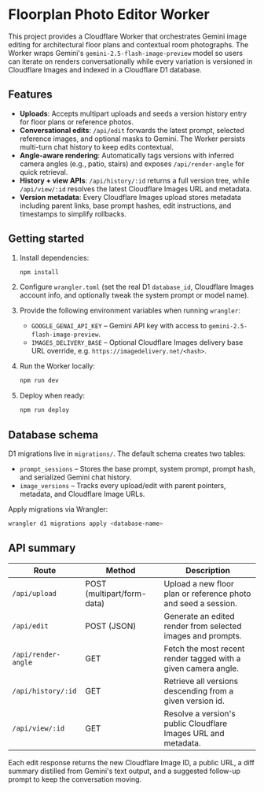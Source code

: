 # Floorplan Photo Editor Worker

This project provides a Cloudflare Worker that orchestrates Gemini image editing for architectural floor plans and contextual room photographs. The Worker wraps Gemini's `gemini-2.5-flash-image-preview` model so users can iterate on renders conversationally while every variation is versioned in Cloudflare Images and indexed in a Cloudflare D1 database.

## Features

- **Uploads**: Accepts multipart uploads and seeds a version history entry for floor plans or reference photos.
- **Conversational edits**: `/api/edit` forwards the latest prompt, selected reference images, and optional masks to Gemini. The Worker persists multi-turn chat history to keep edits contextual.
- **Angle-aware rendering**: Automatically tags versions with inferred camera angles (e.g., patio, stairs) and exposes `/api/render-angle` for quick retrieval.
- **History + view APIs**: `/api/history/:id` returns a full version tree, while `/api/view/:id` resolves the latest Cloudflare Images URL and metadata.
- **Version metadata**: Every Cloudflare Images upload stores metadata including parent links, base prompt hashes, edit instructions, and timestamps to simplify rollbacks.

## Getting started

1. Install dependencies:

   ```bash
   npm install
   ```

2. Configure `wrangler.toml` (set the real D1 `database_id`, Cloudflare Images account info, and optionally tweak the system prompt or model name).

3. Provide the following environment variables when running `wrangler`:

   - `GOOGLE_GENAI_API_KEY` – Gemini API key with access to `gemini-2.5-flash-image-preview`.
   - `IMAGES_DELIVERY_BASE` – Optional Cloudflare Images delivery base URL override, e.g. `https://imagedelivery.net/<hash>`.

4. Run the Worker locally:

   ```bash
   npm run dev
   ```

5. Deploy when ready:

   ```bash
   npm run deploy
   ```

## Database schema

D1 migrations live in `migrations/`. The default schema creates two tables:

- `prompt_sessions` – Stores the base prompt, system prompt, prompt hash, and serialized Gemini chat history.
- `image_versions` – Tracks every upload/edit with parent pointers, metadata, and Cloudflare Image URLs.

Apply migrations via Wrangler:

```bash
wrangler d1 migrations apply <database-name>
```

## API summary

| Route | Method | Description |
| --- | --- | --- |
| `/api/upload` | POST (multipart/form-data) | Upload a new floor plan or reference photo and seed a session. |
| `/api/edit` | POST (JSON) | Generate an edited render from selected images and prompts. |
| `/api/render-angle` | GET | Fetch the most recent render tagged with a given camera angle. |
| `/api/history/:id` | GET | Retrieve all versions descending from a given version id. |
| `/api/view/:id` | GET | Resolve a version's public Cloudflare Images URL and metadata. |

Each edit response returns the new Cloudflare Image ID, a public URL, a diff summary distilled from Gemini's text output, and a suggested follow-up prompt to keep the conversation moving.
